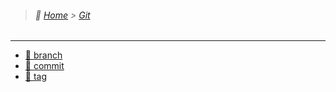 > ###### :paw_prints: [Home](/README.md) > [Git](/Git/README.md)

---

- [:memo: branch](/Git/git_branch.md)
- [:memo: commit](/Git/git_commit.md)
- [:memo: tag](/Git/git_tag.md)
